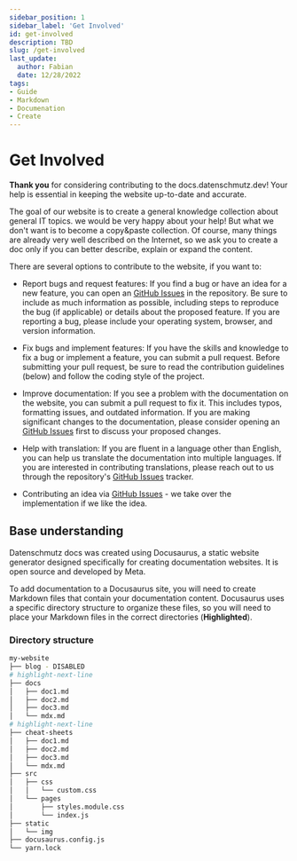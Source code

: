 ```yaml
---
sidebar_position: 1
sidebar_label: 'Get Involved'
id: get-involved
description: TBD
slug: /get-involved
last_update:
  author: Fabian
  date: 12/28/2022
tags:
- Guide
- Markdown
- Documenation
- Create
---
```


# Get Involved

**Thank you** for considering contributing to the docs.datenschmutz.dev! Your help is essential in keeping the website up-to-date and accurate.

The goal of our website is to create a general knowledge collection about general IT topics. we would be very happy about your help! But what we don't want is to become a copy&paste collection.
Of course, many things are already very well described on the Internet, so we ask you to create a doc only if you can better describe, explain or expand the content.

There are several options to contribute to the website, if you want to:

* Report bugs and request features: If you find a bug or have an idea for a new feature, you can open an [GitHub Issues](https://github.com/Datenschmutz/docs/issues/new/choose) in the repository. Be sure to include as much information as possible, including steps to reproduce the bug (if applicable) or details about the proposed feature. If you are reporting a bug, please include your operating system, browser, and version information.

* Fix bugs and implement features: If you have the skills and knowledge to fix a bug or implement a feature, you can submit a pull request. Before submitting your pull request, be sure to read the contribution guidelines (below) and follow the coding style of the project.

* Improve documentation: If you see a problem with the documentation on the website, you can submit a pull request to fix it. This includes typos, formatting issues, and outdated information. If you are making significant changes to the documentation, please consider opening an [GitHub Issues](https://github.com/Datenschmutz/docs/issues/new/choose) first to discuss your proposed changes.

* Help with translation: If you are fluent in a language other than English, you can help us translate the documentation into multiple languages. If you are interested in contributing translations, please reach out to us through the repository's [GitHub Issues](https://github.com/Datenschmutz/docs/issues) tracker.

* Contributing an idea via [GitHub Issues](https://github.com/Datenschmutz/docs/issues/new/choose) - we take over the implementation if we like the idea.

## Base understanding

Datenschmutz docs was created using Docusaurus, a static website generator designed specifically for creating documentation websites. It is open source and developed by Meta.

To add documentation to a Docusaurus site, you will need to create Markdown files that contain your documentation content. Docusaurus uses a specific directory structure to organize these files, so you will need to place your Markdown files in the correct directories (**Highlighted**).

### Directory structure

```bash
my-website
├── blog - DISABLED
# highlight-next-line
├── docs
│   ├── doc1.md
│   ├── doc2.md
│   ├── doc3.md
│   └── mdx.md
# highlight-next-line
├── cheat-sheets
│   ├── doc1.md
│   ├── doc2.md
│   ├── doc3.md
│   └── mdx.md
├── src
│   ├── css
│   │   └── custom.css
│   └── pages
│       ├── styles.module.css
│       └── index.js
├── static
│   └── img
├── docusaurus.config.js
└── yarn.lock
```